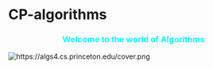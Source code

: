 # CP-algorithms
<!DOCTYPE html>
<html lang="en">
<head>
    <meta charset="UTF-8">
    <meta http-equiv="X-UA-Compatible" content="IE=edge">
    <meta name="viewport" content="width=device-width, initial-scale=1.0">
</head>
<body>
    <h3 style="text-align: center; color: aqua;">Welcome to the world of Algorithms</h3>
    <img src="https://github.com/ujjawal-kmr/Algorithms/blob/master/Materials/algorithm%20tmb.png" alt="https://algs4.cs.princeton.edu/cover.png">
</body>
</html>

